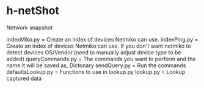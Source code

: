 # h-netShot
Network snapshot

indexMiko.py = Create an index of devices Netmiko can use.
indexPing.py = Create an index of devices Netmiko can use. If you don't want netmiko to detect devices OS/Vendor.(need to manually adjust device type to be added)
queryCommands.py = The commands you want to perform and the name it will be saved as, Dictonary
sendQuery.py = Run the commands
defaultsLookup.py = Functions to use in lookup.py
lookup.py = Lookup captured data

